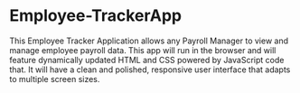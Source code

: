 # Employee-TrackerApp
This Employee Tracker Application allows any Payroll Manager to view and manage employee payroll data. This app will run in the browser and will feature dynamically updated HTML and CSS powered by JavaScript code that. It will have a clean and polished, responsive user interface that adapts to multiple screen sizes.

